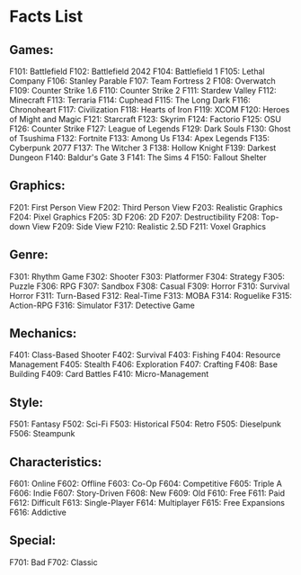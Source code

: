 # Facts List

## Games:
F101: Battlefield
F102: Battlefield 2042
F104: Battlefield 1
F105: Lethal Company
F106: Stanley Parable
F107: Team Fortress 2
F108: Overwatch
F109: Counter Strike 1.6
F110: Counter Strike 2
F111: Stardew Valley
F112: Minecraft
F113: Terraria
F114: Cuphead
F115: The Long Dark
F116: Chronoheart
F117: Civilization
F118: Hearts of Iron
F119: XCOM
F120: Heroes of Might and Magic
F121: Starcraft
F123: Skyrim
F124: Factorio
F125: OSU
F126: Counter Strike
F127: League of Legends
F129: Dark Souls
F130: Ghost of Tsushima
F132: Fortnite
F133: Among Us
F134: Apex Legends
F135: Cyberpunk 2077
F137: The Witcher 3
F138: Hollow Knight
F139: Darkest Dungeon
F140: Baldur's Gate 3
F141: The Sims 4
F150: Fallout Shelter

## Graphics:
F201: First Person View
F202: Third Person View
F203: Realistic Graphics
F204: Pixel Graphics
F205: 3D
F206: 2D
F207: Destructibility
F208: Top-down View
F209: Side View
F210: Realistic 2.5D
F211: Voxel Graphics

## Genre:
F301: Rhythm Game
F302: Shooter
F303: Platformer
F304: Strategy
F305: Puzzle
F306: RPG
F307: Sandbox
F308: Casual
F309: Horror
F310: Survival Horror
F311: Turn-Based
F312: Real-Time
F313: MOBA
F314: Roguelike
F315: Action-RPG
F316: Simulator
F317: Detective Game

## Mechanics:
F401: Class-Based Shooter
F402: Survival
F403: Fishing
F404: Resource Management
F405: Stealth
F406: Exploration
F407: Crafting
F408: Base Building
F409: Card Battles
F410: Micro-Management

## Style:
F501: Fantasy
F502: Sci-Fi
F503: Historical
F504: Retro
F505: Dieselpunk
F506: Steampunk

## Characteristics:
F601: Online
F602: Offline
F603: Co-Op
F604: Competitive
F605: Triple A
F606: Indie
F607: Story-Driven
F608: New
F609: Old
F610: Free
F611: Paid
F612: Difficult
F613: Single-Player
F614: Multiplayer
F615: Free Expansions
F616: Addictive

## Special:
F701: Bad
F702: Classic
